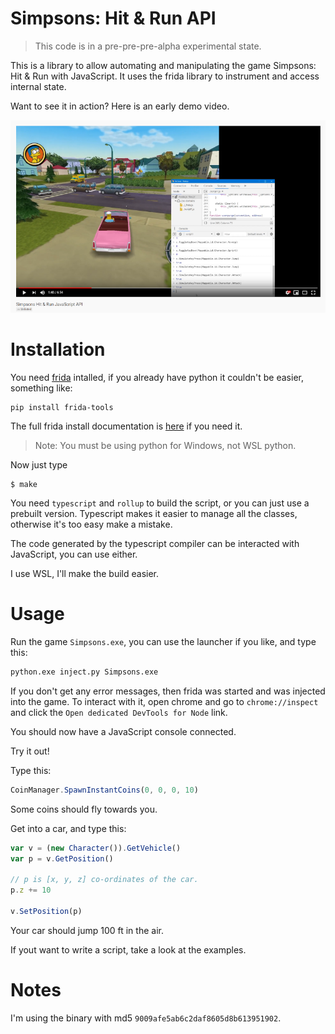 # Simpsons: Hit & Run API

> This code is in a pre-pre-pre-alpha experimental state.

This is a library to allow automating and manipulating the game Simpsons: Hit &
Run with JavaScript. It uses the frida library to instrument and access
internal state.

Want to see it in action? Here is an early demo video.

[![Video](doc/video.png)](https://www.youtube.com/watch?v=cpmvSQ2l3Nc)

# Installation

You need [frida](https://frida.re/) intalled, if you already have python it
couldn't be easier, something like:

```
pip install frida-tools
```

The full frida install documentation is
[here](https://www.frida.re/docs/installation/) if you need it.

> Note: You must be using python for Windows, not WSL python.

Now just type

```
$ make
```

You need `typescript` and `rollup` to build the script, or you can just use a
prebuilt version. Typescript makes it easier to manage all the classes,
otherwise it's too easy make a mistake.

The code generated by the typescript compiler can be interacted with
JavaScript, you can use either.

I use WSL, I'll make the build easier.


# Usage

Run the game `Simpsons.exe`, you can use the launcher if you like, and type this:


```bash
python.exe inject.py Simpsons.exe
```

If you don't get any error messages, then frida was started and was injected
into the game. To interact with it, open chrome and go to `chrome://inspect`
and click the `Open dedicated DevTools for Node` link.

You should now have a JavaScript console connected.

Try it out!

Type this:

```javascript
CoinManager.SpawnInstantCoins(0, 0, 0, 10)
```

Some coins should fly towards you.

Get into a car, and type this:

```javascript
var v = (new Character()).GetVehicle()
var p = v.GetPosition()

// p is [x, y, z] co-ordinates of the car.
p.z += 10

v.SetPosition(p)
```

Your car should jump 100 ft in the air.


If yout want to write a script, take a look at the examples.

# Notes

I'm using the binary with md5 `9009afe5ab6c2daf8605d8b613951902`.


